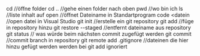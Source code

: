 cd <folder> //öffne folder
cd .. //gehe einen folder nach oben
pwd //wo bin ich
ls //liste inhalt auf
open <dateiname> //öffnet Dateiname in Standartprogram
code <datein<me> //open datei in Visual Studio
git init //erstelle ein git repository
git add //füge in repository hinzu
git restore --staged <dateiname> //entfernt dateiname aus repository
git status // was würde beim nächsten commit zugefügt werden
git commit //commit branch in repository
git remote add
.gitignore //dateinen die hier hinzu gefügt werden werden bei git add ignoriert
